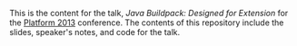 This is the content for the talk, _Java Buildpack: Designed for Extension_ for the [Platform 2013][] conference. The contents of this repository include the slides, speaker's notes, and code for the talk.

[Platform 2013]: http://platformcf.com
